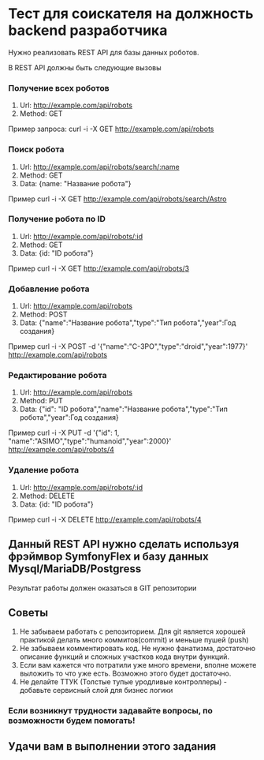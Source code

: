 # Тест для соискателя на должность backend разработчика
Нужно реализовать REST API для базы данных роботов.

В REST API должны быть следующие вызовы

### Получение всех роботов

1. Url: http://example.com/api/robots
2. Method: GET

Пример запроса:
curl -i -X GET http://example.com/api/robots

### Поиск робота
1. Url: http://example.com/api/robots/search/:name
2. Method: GET
3. Data: {name: "Название робота"}

Пример
curl -i -X GET http://example.com/api/robots/search/Astro

### Получение робота по ID
1. Url: http://example.com/api/robots/:id
2. Method: GET
3. Data: {id: "ID робота"}

Пример
curl -i -X GET http://example.com/api/robots/3

### Добавление робота
1. Url: http://example.com/api/robots
2. Method: POST
3. Data: {"name":"Название робота","type":"Тип робота","year":Год создания}

Пример
curl -i -X POST -d '{"name":"C-3PO","type":"droid","year":1977}' http://example.com/api/robots

### Редактирование робота
1. Url: http://example.com/api/robots
2. Method: PUT
3. Data: {"id": "ID робота","name":"Название робота","type":"Тип робота","year":Год создания}

Пример
curl -i -X PUT -d '{"id": 1, "name":"ASIMO","type":"humanoid","year":2000}' http://example.com/api/robots/4

### Удаление робота
1. Url: http://example.com/api/robots/:id
2. Method: DELETE
3. Data: {id: "ID робота"}

Пример
curl -i -X DELETE http://example.com/api/robots/4

## Данный REST API нужно сделать используя фрэймвор SymfonyFlex и базу данных Mysql/MariaDB/Postgress

Результат работы должен оказаться в GIT репозитории

## Советы
1. Не забываем работать с репозиторием. Для git является хорошей практикой делать много коммитов(commit) и меньше пушей (push)
2. Не забываем комментировать код. Не нужно фанатизма, достаточно описание функций и сложных участков кода внутри функций.
3. Если вам кажется что потратили уже много времени, вполне можете выложить то что уже есть. Возможно этого будет достаточно.
4. Не делайте ТТУК (Толстые тупые уродливые контроллеры) - добавьте сервисный слой для бизнес логики

### Если возникнут трудности задавайте вопросы, по возможности будем помогать!

## Удачи вам в выполнении этого задания
